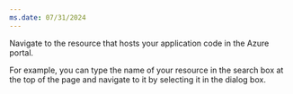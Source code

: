 ```yaml
---
ms.date: 07/31/2024
---
```

Navigate to the resource that hosts your application code in the Azure portal.

For example, you can type the name of your resource in the search box at the top of the page and navigate to it by selecting it in the dialog box.
